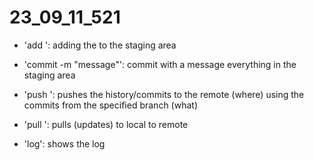 # 23_09_11_521

- 'add <FILENAME>': adding the <FILENAME> to the staging area

- 'commit -m "message"': commit with a message everything in the staging area

- 'push <WHERE> <WHAT>': pushes the history/commits to the remote (where) using the commits from the specified branch (what)

- 'pull <WHERE> <WHAT>': pulls (updates) to local to remote

- 'log': shows the log

